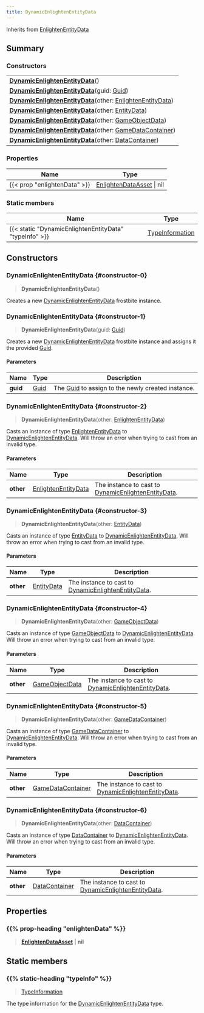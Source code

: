 ```yaml
---
title: DynamicEnlightenEntityData
---
```


Inherits from 
[EnlightenEntityData](/vext/ref/fb/enlightenentitydata)

## Summary
### Constructors
| |
| ----------- |
| **[DynamicEnlightenEntityData](#constructor-0)**() |
| **[DynamicEnlightenEntityData](#constructor-1)**(guid: [Guid](/vext/ref/shared/class/guid)) |
| **[DynamicEnlightenEntityData](#constructor-2)**(other: [EnlightenEntityData](/vext/ref/fb/enlightenentitydata)) |
| **[DynamicEnlightenEntityData](#constructor-3)**(other: [EntityData](/vext/ref/fb/entitydata)) |
| **[DynamicEnlightenEntityData](#constructor-4)**(other: [GameObjectData](/vext/ref/fb/gameobjectdata)) |
| **[DynamicEnlightenEntityData](#constructor-5)**(other: [GameDataContainer](/vext/ref/fb/gamedatacontainer)) |
| **[DynamicEnlightenEntityData](#constructor-6)**(other: [DataContainer](/vext/ref/shared/class/datacontainer)) |

### Properties
| Name | Type |
| ---- | ---- |
| {{< prop "enlightenData" >}} | [EnlightenDataAsset](/vext/ref/fb/enlightendataasset) \| nil |

### Static members
| Name | Type |
| ---- | ---- |
| {{< static "DynamicEnlightenEntityData" "typeInfo" >}} | [TypeInformation](/vext/ref/shared/class/typeinformation) |

## Constructors
### DynamicEnlightenEntityData {#constructor-0}
> **DynamicEnlightenEntityData**()

Creates a new [DynamicEnlightenEntityData](/vext/ref/fb/dynamicenlightenentitydata) frostbite instance.

### DynamicEnlightenEntityData {#constructor-1}
> **DynamicEnlightenEntityData**(guid: [Guid](/vext/ref/shared/class/guid))

Creates a new [DynamicEnlightenEntityData](/vext/ref/fb/dynamicenlightenentitydata) frostbite instance and assigns it the provided [Guid](/vext/ref/shared/class/guid).

#### Parameters
| Name | Type | Description |
| ---- | ---- | ----------- |
| **guid** | [Guid](/vext/ref/shared/class/guid) | The [Guid](/vext/ref/shared/class/guid) to assign to the newly created instance. |

### DynamicEnlightenEntityData {#constructor-2}
> **DynamicEnlightenEntityData**(other: [EnlightenEntityData](/vext/ref/fb/enlightenentitydata))

Casts an instance of type [EnlightenEntityData](/vext/ref/fb/enlightenentitydata) to [DynamicEnlightenEntityData](/vext/ref/fb/dynamicenlightenentitydata). Will throw an error when trying to cast from an invalid type.

#### Parameters
| Name | Type | Description |
| ---- | ---- | ----------- |
| **other** | [EnlightenEntityData](/vext/ref/fb/enlightenentitydata) | The instance to cast to [DynamicEnlightenEntityData](/vext/ref/fb/dynamicenlightenentitydata). |

### DynamicEnlightenEntityData {#constructor-3}
> **DynamicEnlightenEntityData**(other: [EntityData](/vext/ref/fb/entitydata))

Casts an instance of type [EntityData](/vext/ref/fb/entitydata) to [DynamicEnlightenEntityData](/vext/ref/fb/dynamicenlightenentitydata). Will throw an error when trying to cast from an invalid type.

#### Parameters
| Name | Type | Description |
| ---- | ---- | ----------- |
| **other** | [EntityData](/vext/ref/fb/entitydata) | The instance to cast to [DynamicEnlightenEntityData](/vext/ref/fb/dynamicenlightenentitydata). |

### DynamicEnlightenEntityData {#constructor-4}
> **DynamicEnlightenEntityData**(other: [GameObjectData](/vext/ref/fb/gameobjectdata))

Casts an instance of type [GameObjectData](/vext/ref/fb/gameobjectdata) to [DynamicEnlightenEntityData](/vext/ref/fb/dynamicenlightenentitydata). Will throw an error when trying to cast from an invalid type.

#### Parameters
| Name | Type | Description |
| ---- | ---- | ----------- |
| **other** | [GameObjectData](/vext/ref/fb/gameobjectdata) | The instance to cast to [DynamicEnlightenEntityData](/vext/ref/fb/dynamicenlightenentitydata). |

### DynamicEnlightenEntityData {#constructor-5}
> **DynamicEnlightenEntityData**(other: [GameDataContainer](/vext/ref/fb/gamedatacontainer))

Casts an instance of type [GameDataContainer](/vext/ref/fb/gamedatacontainer) to [DynamicEnlightenEntityData](/vext/ref/fb/dynamicenlightenentitydata). Will throw an error when trying to cast from an invalid type.

#### Parameters
| Name | Type | Description |
| ---- | ---- | ----------- |
| **other** | [GameDataContainer](/vext/ref/fb/gamedatacontainer) | The instance to cast to [DynamicEnlightenEntityData](/vext/ref/fb/dynamicenlightenentitydata). |

### DynamicEnlightenEntityData {#constructor-6}
> **DynamicEnlightenEntityData**(other: [DataContainer](/vext/ref/shared/class/datacontainer))

Casts an instance of type [DataContainer](/vext/ref/shared/class/datacontainer) to [DynamicEnlightenEntityData](/vext/ref/fb/dynamicenlightenentitydata). Will throw an error when trying to cast from an invalid type.

#### Parameters
| Name | Type | Description |
| ---- | ---- | ----------- |
| **other** | [DataContainer](/vext/ref/shared/class/datacontainer) | The instance to cast to [DynamicEnlightenEntityData](/vext/ref/fb/dynamicenlightenentitydata). |

## Properties
### {{% prop-heading "enlightenData" %}}
> **[EnlightenDataAsset](/vext/ref/fb/enlightendataasset)** | **nil**

## Static members
### {{% static-heading "typeInfo" %}}
> [TypeInformation](/vext/ref/shared/class/typeinformation)

The type information for the [DynamicEnlightenEntityData](/vext/ref/fb/dynamicenlightenentitydata) type.

